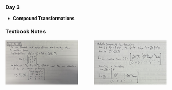 ### **Day 3**

- **Compound Transformations**

### **Textbook Notes**

<div style="display: flex; justify-content: space-between;">
  <img src="../assets/day_3_book_1.jpg" alt="Book notes 1" width="45%">
  <img src="../assets/day_3_book_2.jpg" alt="Book notes 1" width="45%">
</div>
<br>
